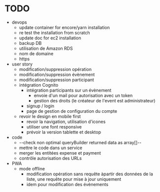 
# TODO

* devops
  * update container for encore/yarn installation
  * re test the installation from scratch
  * update doc for ec2 installation
  * backup DB
  * utilisation de Amazon RDS
  * nom de domaine 
  * https
* user story
  * modification/suppression opération
  * modification/suppression évènement
  * modification/suppression participant
  * intégration Cognito
    * intégration participants sur un évènement
      * envoie d'un mail pour autorisation avec un token
      * gestion des droits (le créateur de l'event est administrateur)
    * signup / login
    * page de gestion de configuration du compte
  * revoir le design en mobile first
    * revoir la navigation, utilisation d'icones
    * utiliser une font responsive
    * prévoir la version tablette et desktop
* code
  * --check non optimal queryBuilder returned data as array[]--
  * mettre le code dans un service
  * merger les entitées expense et payment
  * contrôle autorisation des URLs
* PWA
  * mode offline
    * modification opération sans requête àpartir des données de la liste, 
      une requête pour mise à jour uniquement
    * idem pour modification des évènements
